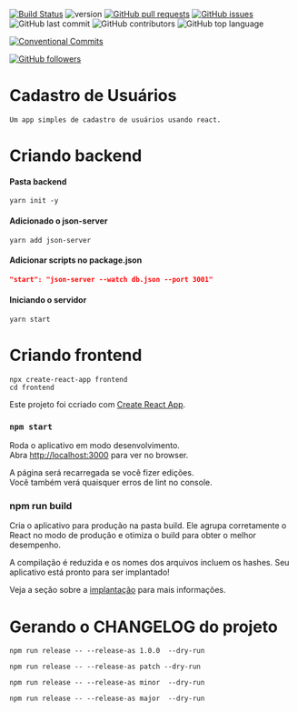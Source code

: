 [![Build Status](https://travis-ci.org/danielso2007/crudReact.svg?branch=master)](https://travis-ci.org/danielso2007/crudReact)
![version](https://img.shields.io/badge/version-0.1.0-blue.svg)
[![GitHub pull requests](https://img.shields.io/github/issues-pr-raw/danielso2007/crudReact.svg)](https://github.com/danielso2007/crudReact/pulls)
[![GitHub issues](https://img.shields.io/github/issues/danielso2007/crudReact.svg)](https://github.com/danielso2007/crudReact/issues?q=is%3Aopen+is%3Aissue)
![GitHub last commit](https://img.shields.io/github/last-commit/danielso2007/crudReact.svg)
![GitHub contributors](https://img.shields.io/github/contributors/danielso2007/crudReact.svg)
![GitHub top language](https://img.shields.io/github/languages/top/danielso2007/crudReact.svg)

[![Conventional Commits](https://img.shields.io/badge/Conventional%20Commits-1.0.0-yellow.svg)](https://conventionalcommits.org)

[![GitHub followers](https://img.shields.io/github/followers/danielso2007.svg?label=Follow&style=social)](https://github.com/danielso2007?tab=followers)

# Cadastro de Usuários

    Um app simples de cadastro de usuários usando react.

# Criando backend

#### Pasta backend

```shell
yarn init -y
```

#### Adicionado o json-server

```shell
yarn add json-server
```

#### Adicionar scripts no package.json

```json
"start": "json-server --watch db.json --port 3001"
```

#### Iniciando o servidor

```shell
yarn start
```
# Criando frontend

```shell
npx create-react-app frontend
cd frontend
```

Este projeto foi ccriado com [Create React App](https://github.com/facebook/create-react-app).

### `npm start`

Roda o aplicativo em modo desenvolvimento.<br>
Abra [http://localhost:3000](http://localhost:3000) para ver no browser.

A página será recarregada se você fizer edições.<br/>
Você também verá quaisquer erros de lint no console.

### npm run build

Cria o aplicativo para produção na pasta build. 
Ele agrupa corretamente o React no modo de produção e otimiza o build para obter o melhor desempenho.

A compilação é reduzida e os nomes dos arquivos incluem os hashes. 
Seu aplicativo está pronto para ser implantado!

Veja a seção sobre a [implantação](https://facebook.github.io/create-react-app/docs/deployment) para mais informações.

# Gerando o CHANGELOG do projeto

```
npm run release -- --release-as 1.0.0  --dry-run

npm run release -- --release-as patch --dry-run

npm run release -- --release-as minor  --dry-run

npm run release -- --release-as major  --dry-run
```